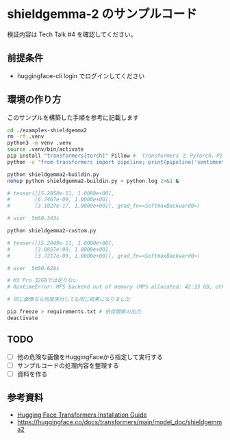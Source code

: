 # shieldgemma-2 のサンプルコード

検証内容は Tech Talk #4 を確認してください。

## 前提条件

- huggingface-cli login でログインしてください


## 環境の作り方

このサンプルを構築した手順を参考に記載します

```sh
cd ./examples-shieldgemma2
rm -rf .venv
python3 -m venv .venv
source .venv/bin/activate
pip install "transformers[torch]" Pillow #  Transformers と PyTorch、Pillow のインストール
python -c "from transformers import pipeline; print(pipeline('sentiment-analysis')('we love you'))" # 確認

python shieldgemma2-buildin.py
nohup python shieldgemma2-buildin.py > python.log 2>&1 &

# tensor([[5.2850e-11, 1.0000e+00],
#        [6.7467e-09, 1.0000e+00],
#        [3.1827e-17, 1.0000e+00]], grad_fn=<SoftmaxBackward0>)

# user	5m50.343s

python shieldgemma2-custom.py

# tensor([[5.2849e-11, 1.0000e+00],
#        [3.0857e-09, 1.0000e+00],
#        [3.7217e-09, 1.0000e+00]], grad_fn=<SoftmaxBackward0>)

# user	5m50.628s

# M3 Pro 32GBでは足りない
# RuntimeError: MPS backend out of memory (MPS allocated: 42.33 GB, other allocations: 3.00 GB, max allowed: 45.90 GB). Tried to allocate 3.00 GB on private pool. Use PYTORCH_MPS_HIGH_WATERMARK_RATIO=0.0 to disable upper limit for memory allocations (may cause system failure).

# 同じ画像なら何度実行しても同じ結果になりました

pip freeze > requirements.txt # 依存関係の出力
deactivate
```

## TODO

- [ ] 他の危険な画像をHuggingFaceから指定して実行する
- [ ] サンプルコードの処理内容を整理する
- [ ] 資料を作る

## 参考資料

- [Hugging Face Transformers Installation Guide](https://huggingface.co/docs/transformers/ja/installation)
- https://huggingface.co/docs/transformers/main/model_doc/shieldgemma2
